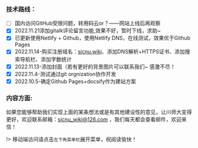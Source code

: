 <!-- 
复选框 MarkDown语法：
[x] A
[ ] B
- [x] 已选中
- [ ] 未选中
 -->
### 技术路线：
- [ ] 国内访问GitHub受限问题，转用码云or？——网站上线后再观察
- [x] 2022.11.21添加gitalk评论留言功能,效果不好，暂时下线，求助~
- [x] 已更新使用Netlify + Github，使用Netlify DNS，在线测试，效果优于Github Pages
- [x] 2022.11.14-购买注册域名：[sicnu.wiki](sicnu.wiki)、添加DNS解析+HTTPS证书、添加搜索导航栏、添加字数统计
- [x] 2022.11.13-添加封面（若有更好的背景图片可以联系我们~ 感激不尽！
- [x] 2022.11.4-测试通过git orgnization协作开发
- [x] 2022.10.5-确定Github Pages+docsify作为建站方案

### 内容方面:



如果您能够帮助我们实现上面的某条想法或是有其他建设性的意见，让川师大变得更好，欢迎联系邮箱：sicnu_wiki@126.com ，我们每天都会查看邮件，欢迎来信！

!> 移动端访问请点击`左下角菜单栏`展开菜单，祝阅读愉快！